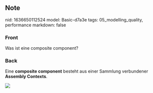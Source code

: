 ## Note
nid: 1636650112524
model: Basic-d7a3e
tags: 05_modelling_quality, performance
markdown: false

### Front
Was ist eine composite component?

### Back
Eine <b>composite component</b> besteht aus einer Sammlung
verbundener <b>Assembly Contexts</b>.
<div><img src=
paste-790955ed3bc3dd1fa590cd3a5d9a8670d2fbf5bb.jpg></div>
